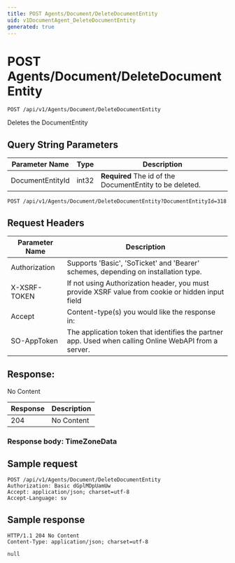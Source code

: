 ```yaml
---
title: POST Agents/Document/DeleteDocumentEntity
uid: v1DocumentAgent_DeleteDocumentEntity
generated: true
---
```


# POST Agents/Document/DeleteDocumentEntity

```http
POST /api/v1/Agents/Document/DeleteDocumentEntity
```

Deletes the DocumentEntity







## Query String Parameters

| Parameter Name | Type |  Description |
|----------------|------|--------------|
| DocumentEntityId | int32 | **Required** The id of the DocumentEntity to be deleted. |

```http
POST /api/v1/Agents/Document/DeleteDocumentEntity?DocumentEntityId=318
```


## Request Headers

| Parameter Name | Description |
|----------------|-------------|
| Authorization  | Supports 'Basic', 'SoTicket' and 'Bearer' schemes, depending on installation type. |
| X-XSRF-TOKEN   | If not using Authorization header, you must provide XSRF value from cookie or hidden input field |
| Accept         | Content-type(s) you would like the response in:  |
| SO-AppToken | The application token that identifies the partner app. Used when calling Online WebAPI from a server. |


## Response:

No Content

| Response | Description |
|----------------|-------------|
| 204 | No Content |

### Response body: TimeZoneData


## Sample request

```http!
POST /api/v1/Agents/Document/DeleteDocumentEntity
Authorization: Basic dGplMDpUamUw
Accept: application/json; charset=utf-8
Accept-Language: sv
```

## Sample response

```http_
HTTP/1.1 204 No Content
Content-Type: application/json; charset=utf-8

null
```